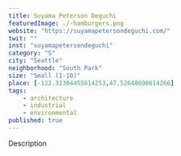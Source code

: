 ```yaml
---
title: Suyama Peterson Deguchi
featuredImage: ./-hamburgers.png
website: "https://suyamapetersondeguchi.com/"
twit: ""
inst: "suyamapetersondeguchi"
category: "S"
city: "Seattle"
neighborhood: "South Park"
size: "Small (1-10)"
place: [-122.32304455614253,47.52648600614266]
tags:
    - architecture
    - industrial
    - environmental
published: true
---
```


Description
